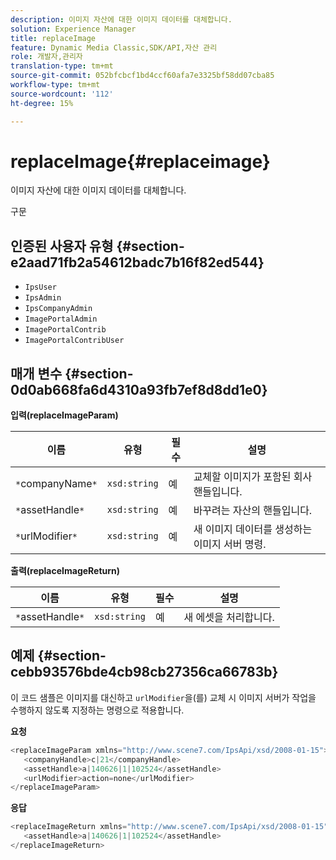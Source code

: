 ```yaml
---
description: 이미지 자산에 대한 이미지 데이터를 대체합니다.
solution: Experience Manager
title: replaceImage
feature: Dynamic Media Classic,SDK/API,자산 관리
role: 개발자,관리자
translation-type: tm+mt
source-git-commit: 052bfcbcf1bd4ccf60afa7e3325bf58dd07cba85
workflow-type: tm+mt
source-wordcount: '112'
ht-degree: 15%

---
```



# replaceImage{#replaceimage}

이미지 자산에 대한 이미지 데이터를 대체합니다.

구문

## 인증된 사용자 유형 {#section-e2aad71fb2a54612badc7b16f82ed544}

* `IpsUser`
* `IpsAdmin`
* `IpsCompanyAdmin`
* `ImagePortalAdmin`
* `ImagePortalContrib`
* `ImagePortalContribUser`

## 매개 변수 {#section-0d0ab668fa6d4310a93fb7ef8d8dd1e0}

**입력(replaceImageParam)**

| 이름 | 유형 | 필수 | 설명 |
|---|---|---|---|
| `*`companyName`*` | `xsd:string` | 예 | 교체할 이미지가 포함된 회사 핸들입니다. |
| `*`assetHandle`*` | `xsd:string` | 예 | 바꾸려는 자산의 핸들입니다. |
| `*`urlModifier`*` | `xsd:string` | 예 | 새 이미지 데이터를 생성하는 이미지 서버 명령. |

**출력(replaceImageReturn)**

| 이름 | 유형 | 필수 | 설명 |
|---|---|---|---|
| `*`assetHandle`*` | `xsd:string` | 예 | 새 에셋을 처리합니다. |

## 예제 {#section-cebb93576bde4cb98cb27356ca66783b}

이 코드 샘플은 이미지를 대신하고 `urlModifier`을(를) 교체 시 이미지 서버가 작업을 수행하지 않도록 지정하는 명령으로 적용합니다.

**요청**

```java
<replaceImageParam xmlns="http://www.scene7.com/IpsApi/xsd/2008-01-15">
   <companyHandle>c|21</companyHandle>
   <assetHandle>a|140626|1|102524</assetHandle>
   <urlModifier>action=none</urlModifier>
</replaceImageParam>
```

**응답**

```java
<replaceImageReturn xmlns="http://www.scene7.com/IpsApi/xsd/2008-01-15">
   <assetHandle>a|140626|1|102524</assetHandle>
</replaceImageReturn>
```

